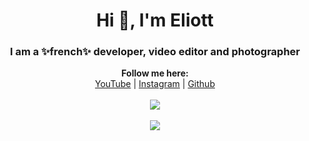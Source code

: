 <h1 align="center">Hi 👋, I'm Eliott</h1>
<h3 align="center">I am a ✨french✨ developer, video editor and photographer</h3>

<p align="center">
  <b>Follow me here:</b><br>
  <a href="https://www.youtube.com/EliottSRL">YouTube</a> |
  <a href="https://www.instagram.com/Eliott_SRL">Instagram</a> |
  <a href="https://github.com/Eliott-Srl">Github</a>
  <br><br>
  <img src="https://cdn.discordapp.com/attachments/836678459505246260/844723368489123870/68747470733a2f2f6d656469612e646973636f72646170702e6e65742f6174746163686d656e74732f383133363833303031.gif">
  <br><br>
  <img src="https://discord.c99.nl/widget/theme-3/836603225515360329.png">
</p>
